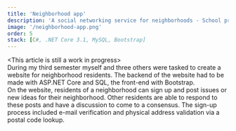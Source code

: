 ```yaml
---
title: 'Neighborhood app'
description: 'A social networking service for neighborhoods - School project'
image: '/neighborhood-app.png'
order: 5
stack: [C#, .NET Core 3.1, MySQL, Bootstrap]
---
```


\<This article is still a work in progress>  
During my third semester myself and three others were tasked to create a website for neighborhood residents. The backend of the website had to be made with ASP.NET Core and SQL, the front-end with Bootstrap.  
On the website, residents of a neighborhood can sign up and post issues or new ideas for their neighborhood. Other residents are able to respond to these posts and have a discussion to come to a consensus. The sign-up process included e-mail verification and physical address validation via a postal code lookup.
